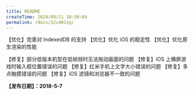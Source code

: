 ```yaml
---
title: README
createTime: 2024/09/11 10:50:04
permalink: /docs/12z401sg/
---
```

【优化】完善对 IndexedDB 的支持
【优化】优化 iOS 的稳定性
【优化】优化原生渲染的性能

【修复】部分低版本机型在低帧频时无法拖动画面的问题
【修复】iOS 上横屏游戏时输入框位置错误的问题
【修复】红米手机上文字大小错误的问题
【修复】多点触摸错误的问题
【修复】iOS 滤镜和浏览器不一致的问题

**【发布日期】：2018-5-7**

